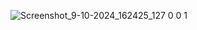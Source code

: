 ![Screenshot_9-10-2024_162425_127 0 0 1](https://github.com/user-attachments/assets/d5405a1a-6596-4c2d-b145-a839a33e42c1)
